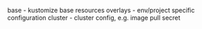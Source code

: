base - kustomize base resources
overlays - env/project specific configuration
cluster - cluster config, e.g. image pull secret
